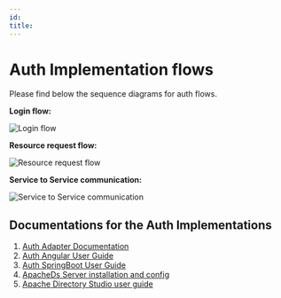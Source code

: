 ```yaml
---
id: 
title: 
---
```

# Auth Implementation flows

Please find below the sequence diagrams for auth flows.

**Login flow:**

![Login flow](_images/auth/login_flow.png)

**Resource request flow:**

![Resource request flow](_images/auth/resource_request_flow.png)

**Service to Service communication:**

![Service to Service communication](_images/auth/service-service-communication.png)

## Documentations for the Auth Implementations

1. [Auth Adapter Documentation](Auth-Adapter.md)
2. [Auth Angular User Guide](Auth-Angular-User-Guide.md)
3. [Auth SpringBoot User Guide](Auth-SpringBoot-User-Guide.md)
4. [ApacheDs Server installation and config](ApacheDs-Server-installation-and-config.md)
5. [Apache Directory Studio user guide](Apache-Directory-Studio-user-guide.md)